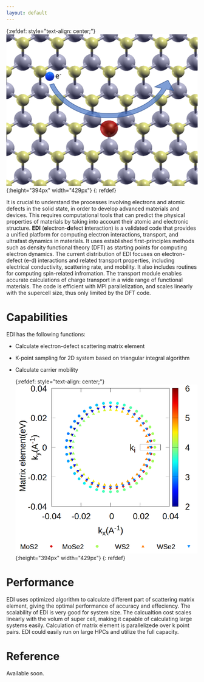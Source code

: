 ```yaml
---
layout: default
---
```



  {:refdef: style="text-align: center;"}
 ![fig1](./figs/fig0.png){:height="394px" width="429px"}
  {: refdef}

It is crucial to understand the processes involving electrons and atomic defects in the solid state, in order to develop advanced materials and devices. 
This requires computational tools that can predict the physical properties of materials by taking into account their atomic and electronic structure. 
**EDI** (**e**lectron-**d**efect **i**nteraction) is a validated code that provides a unified platform for computing electron interactions, transport, and ultrafast dynamics in materials. 
It uses established first-principles methods such as density functional theory (DFT) as starting points for computing electron dynamics. 
The current distribution of EDI focuses on electron-defect (e-d) interactions and related transport properties, including electrical conductivity, scattering rate, and mobility. 
It also includes routines for computing spin-related infromation. 
The transport module enables accurate calculations of charge transport in a wide range of functional materials. 
The code is efficient with MPI parallelization, and scales linearly with the supercell size, thus only limited by the DFT code.

# Capabilities

EDI has the following functions:

- Calculate electron-defect scattering matrix element 

- K-point sampling for 2D system based on triangular integral algorithm

- Calculate carrier mobility 




  {:refdef: style="text-align: center;"}
   ![fig1](./figs/fig1.png){:height="394px" width="429px"}
  {: refdef}

# Performance 

EDI uses optimized algorithm to calculate different part of scattering matrix element, giving the optimal performance of accuracy and effeciency.
The scalability of EDI is very good for system size. 
The calcualtion cost scales linearly with the volum of super cell, making it capable of calculating large systems easily.
Calculation of matrix element is parallelizede over k point pairs. 
EDI could easily run on large HPCs and utilize the full capacity.


# Reference

Available soon.

